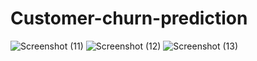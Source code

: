 # Customer-churn-prediction
![Screenshot (11)](https://github.com/user-attachments/assets/9069ea68-24a0-4d20-933b-c4a8d9c93d44)
![Screenshot (12)](https://github.com/user-attachments/assets/532c5861-f147-455e-be6b-a417b1af81ef)
![Screenshot (13)](https://github.com/user-attachments/assets/fcbd8492-8774-430c-b637-a51bf4eda880)
